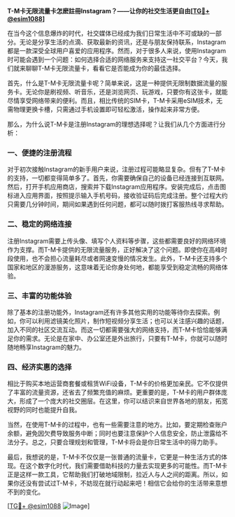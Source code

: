 **T-M卡无限流量卡怎麽註冊Instagram？——让你的社交生活更自由[[TG💪+ @esim1088](https://t.me/s/esim1088)]**

在当今这个信息爆炸的时代，社交媒体已经成为我们日常生活中不可或缺的一部分。无论是分享生活的点滴、获取最新的资讯，还是与朋友保持联系，Instagram都是一款深受全球用户喜爱的应用程序。然而，对于很多人来说，使用Instagram时可能会遇到一个问题：如何选择合适的网络服务来支持这一社交平台？今天，我们就来聊聊T-M卡无限流量卡，看看它是否能成为你的最佳选择。

首先，什么是T-M卡无限流量卡呢？简单来说，这是一种提供无限制数据流量的服务卡。无论你是刷视频、听音乐，还是浏览网页、玩游戏，只要你有这张卡，就能尽情享受网络带来的便利。而且，相比传统的SIM卡，T-M卡采用eSIM技术，无需物理更换卡槽，只需通过手机设置即可轻松激活，操作起来非常方便。

那么，为什么说T-M卡是注册Instagram的理想选择呢？让我们从几个方面进行分析：

### **一、便捷的注册流程**
对于初次接触Instagram的新手用户来说，注册过程可能略显复杂。但有了T-M卡的支持，一切都变得简单多了。首先，你需要确保自己的设备已经连接到互联网。然后，打开手机应用商店，搜索并下载Instagram应用程序。安装完成后，点击图标进入应用界面，按照提示输入手机号码，接收验证码后完成注册。整个过程大约只需要几分钟时间，期间如果遇到任何问题，都可以随时拨打客服热线寻求帮助。

### **二、稳定的网络连接**
注册Instagram需要上传头像、填写个人资料等步骤，这些都需要良好的网络环境作为支撑。而T-M卡提供的无限流量服务，正好解决了这个问题。即使你在高峰时段使用，也不会担心流量耗尽或者网速变慢的情况发生。此外，T-M卡还支持多个国家和地区的漫游服务，这意味着无论你身处何地，都能享受到稳定流畅的网络体验。

### **三、丰富的功能体验**
除了基本的注册功能外，Instagram还有许多其他实用的功能等待你去探索。例如，你可以利用滤镜美化照片，制作短视频分享生活；也可以关注感兴趣的话题，加入不同的社区交流互动。而这一切都需要强大的网络支持，而T-M卡恰恰能够满足你的需求。无论是在家中、办公室还是外出旅行，只要有T-M卡，你就可以随时随地畅享Instagram的魅力。

### **四、经济实惠的选择**
相比于购买本地运营商套餐或租赁WiFi设备，T-M卡的价格更加亲民。它不仅提供了丰富的流量资源，还省去了频繁充值的麻烦。更重要的是，T-M卡的用户群体庞大，形成了一个庞大的社交圈层。在这里，你可以结识来自世界各地的朋友，拓宽视野的同时也能提升自我。

当然，在使用T-M卡的过程中，也有一些需要注意的地方。比如，要定期检查账户余额，避免因欠费导致服务中断；同时也要注意保护个人信息安全，防止泄露给不法分子。总之，只要合理规划和管理，T-M卡将会是你日常生活中的得力助手。

最后，我想说的是，T-M卡不仅仅是一张普通的流量卡，它更是一种生活方式的体现。在这个数字化时代，我们需要借助科技的力量去实现更多的可能性。而T-M卡正是这样一款工具，它帮助我们打破地域限制，拉近人与人之间的距离。所以，如果你还没有尝试过T-M卡，不妨现在就行动起来吧！相信它会给你的生活带来意想不到的变化。

[[TG💪+ @esim1088](https://t.me/s/esim1088) ![Image](https://i.postimg.cc/4NQfJmqS/Snipaste-2025-05-13-00-14-12.png)]